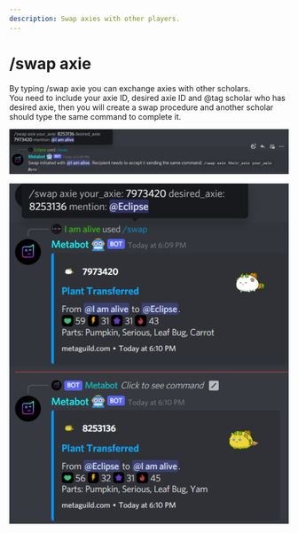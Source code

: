```yaml
---
description: Swap axies with other players.
---
```


# /swap axie

By typing /swap axie you can exchange axies with other scholars.\
You need to include your axie ID, desired axie ID and @tag scholar who has desired axie, then you will create a swap procedure and another scholar should type the same command to complete it.

![/swap axie created](<../../.gitbook/assets/image (1).png>)

![/swap axie completed](<../../.gitbook/assets/image (2).png>)
